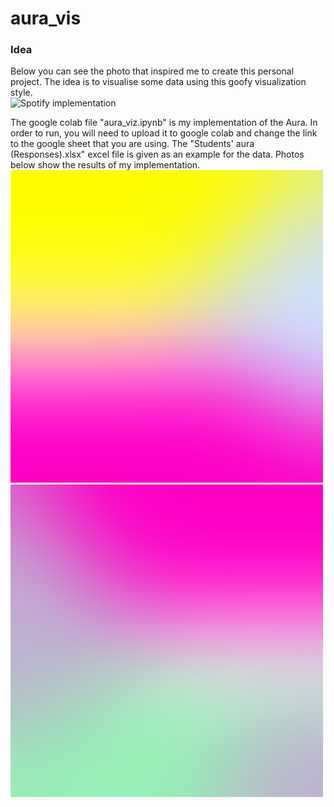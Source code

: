 # aura_vis
### Idea
Below you can see the photo that inspired me to create this personal project. The idea is to visualise some data using this goofy visualization style.  
![Spotify implementation](https://user-images.githubusercontent.com/64830548/226187401-a2b529eb-9c5d-4d35-9e8b-246e8b0b13e2.png)

The google colab file "aura_viz.ipynb" is my implementation of the Aura. In order to run, you will need to upload it to google colab and change the link to the google sheet that you are using. The "Students' aura (Responses).xlsx" excel file is given as an example for the data. Photos below show the results of my implementation. 
<br>
![My implementation 1](aura_img.png)
![My implementation 2](aura_img2.png)
